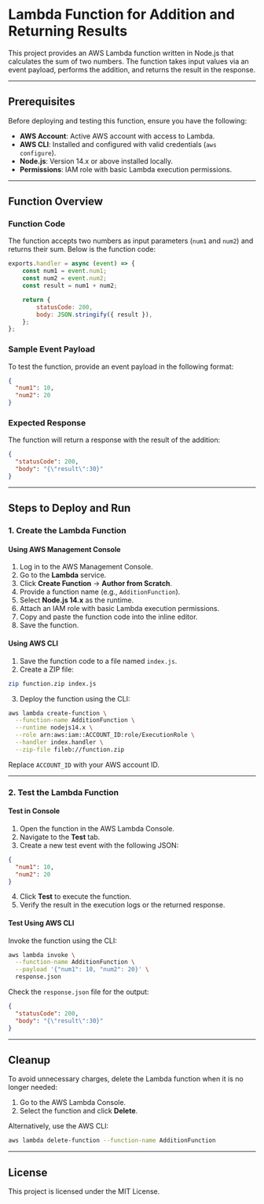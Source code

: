 # Lambda Function for Addition and Returning Results

This project provides an AWS Lambda function written in Node.js that calculates the sum of two numbers. The function takes input values via an event payload, performs the addition, and returns the result in the response.

---

## Prerequisites

Before deploying and testing this function, ensure you have the following:

- **AWS Account**: Active AWS account with access to Lambda.
- **AWS CLI**: Installed and configured with valid credentials (`aws configure`).
- **Node.js**: Version 14.x or above installed locally.
- **Permissions**: IAM role with basic Lambda execution permissions.

---

## Function Overview

### Function Code

The function accepts two numbers as input parameters (`num1` and `num2`) and returns their sum. Below is the function code:

```javascript
exports.handler = async (event) => {
    const num1 = event.num1;
    const num2 = event.num2;
    const result = num1 + num2;

    return {
        statusCode: 200,
        body: JSON.stringify({ result }),
    };
};
```

### Sample Event Payload

To test the function, provide an event payload in the following format:

```json
{
  "num1": 10,
  "num2": 20
}
```

### Expected Response

The function will return a response with the result of the addition:

```json
{
  "statusCode": 200,
  "body": "{\"result\":30}"
}
```

---

## Steps to Deploy and Run

### 1. Create the Lambda Function

#### Using AWS Management Console

1. Log in to the AWS Management Console.
2. Go to the **Lambda** service.
3. Click **Create Function** → **Author from Scratch**.
4. Provide a function name (e.g., `AdditionFunction`).
5. Select **Node.js 14.x** as the runtime.
6. Attach an IAM role with basic Lambda execution permissions.
7. Copy and paste the function code into the inline editor.
8. Save the function.

#### Using AWS CLI

1. Save the function code to a file named `index.js`.
2. Create a ZIP file:

```bash
zip function.zip index.js
```

3. Deploy the function using the CLI:

```bash
aws lambda create-function \
  --function-name AdditionFunction \
  --runtime nodejs14.x \
  --role arn:aws:iam::ACCOUNT_ID:role/ExecutionRole \
  --handler index.handler \
  --zip-file fileb://function.zip
```

Replace `ACCOUNT_ID` with your AWS account ID.

---

### 2. Test the Lambda Function

#### Test in Console

1. Open the function in the AWS Lambda Console.
2. Navigate to the **Test** tab.
3. Create a new test event with the following JSON:

```json
{
  "num1": 10,
  "num2": 20
}
```

4. Click **Test** to execute the function.
5. Verify the result in the execution logs or the returned response.

#### Test Using AWS CLI

Invoke the function using the CLI:

```bash
aws lambda invoke \
  --function-name AdditionFunction \
  --payload '{"num1": 10, "num2": 20}' \
  response.json
```

Check the `response.json` file for the output:

```json
{
  "statusCode": 200,
  "body": "{\"result\":30}"
}
```

---

## Cleanup

To avoid unnecessary charges, delete the Lambda function when it is no longer needed:

1. Go to the AWS Lambda Console.
2. Select the function and click **Delete**.

Alternatively, use the AWS CLI:

```bash
aws lambda delete-function --function-name AdditionFunction
```

---

## License

This project is licensed under the MIT License.
